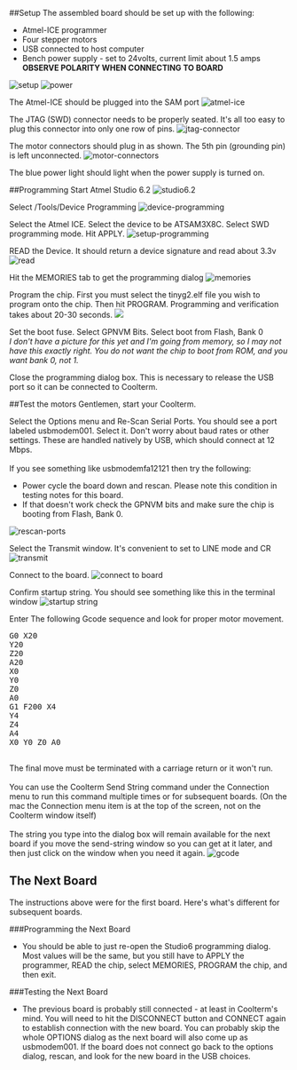 ##Setup
The assembled board should be set up with the following:
* Atmel-ICE programmer
* Four stepper motors
* USB connected to host computer
* Bench power supply - set to 24volts, current limit about 1.5 amps<br>**OBSERVE POLARITY WHEN CONNECTING TO BOARD**

![setup](https://farm4.staticflickr.com/3910/14770638616_fa3c1c8794_b.jpg)
![power](https://farm4.staticflickr.com/3902/14791273484_149bdaa802_b.jpg)

The Atmel-ICE should be plugged into the SAM port
![atmel-ice](https://farm3.staticflickr.com/2912/14813475953_7781856e74_b.jpg)

The JTAG (SWD) connector needs to be properly seated. It's all too easy to plug this connector into only one row of pins.
![jtag-connector](https://farm3.staticflickr.com/2927/14607120307_1fdab4157f_b.jpg)

The motor connectors should plug in as shown. The 5th pin (grounding pin) is left unconnected.
![motor-connectors](https://farm4.staticflickr.com/3898/14606999538_19c8b88de2_b.jpg)

The blue power light should light when the power supply is turned on.

##Programming
Start Atmel Studio 6.2
![studio6.2](https://farm4.staticflickr.com/3847/14790500471_6c7aba38db_b.jpg)

Select /Tools/Device Programming 
![device-programming](https://farm4.staticflickr.com/3902/14606994178_5385b2c3fe_b.jpg)

Select the Atmel ICE. Select the device to be ATSAM3X8C. Select SWD programming mode. Hit APPLY.
![setup-programming](https://farm6.staticflickr.com/5596/14793276122_775356456f_b.jpg)

READ the Device. It should return a device signature and read about 3.3v
![read](https://farm4.staticflickr.com/3853/14790490561_3c5e88d333_b.jpg)

Hit the MEMORIES tab to get the programming dialog
![memories](https://farm4.staticflickr.com/3904/14793271732_1052df055e_b.jpg)

Program the chip. First you must select the tinyg2.elf file you wish to program onto the chip. Then hit PROGRAM. Programming and verification takes about 20-30 seconds. 
![](https://farm4.staticflickr.com/3885/14606985478_22c4f78c2a_b.jpg)

Set the boot fuse. Select GPNVM Bits. Select boot from Flash, Bank 0<br>
_I don't have a picture for this yet and I'm going from memory, so I may not have this exactly right. You do not want the chip to boot from ROM, and you want bank 0, not 1._<br>

Close the programming dialog box. This is necessary to release the USB port so it can be connected to Coolterm.

##Test the motors
Gentlemen, start your Coolterm.

Select the Options menu and Re-Scan Serial Ports. You should see a port labeled usbmodem001. Select it. Don't worry about baud rates or other settings. These are handled natively by USB, which should connect at 12 Mbps.<br><br>
If you see something like usbmodemfa12121 then try the following:
* Power cycle the board down and rescan. Please note this condition in testing notes for this board.
* If that doesn't work check the GPNVM bits and make sure the chip is booting from Flash, Bank 0.

![rescan-ports](https://farm3.staticflickr.com/2919/14606961019_465d4811c4_b.jpg)

Select the Transmit window. It's convenient to set to LINE mode and CR 
![transmit](https://farm6.staticflickr.com/5555/14606959559_128d4b7fda_b.jpg)

Connect to the board. 
![connect to board](https://farm6.staticflickr.com/5587/14607097897_2271207ae0_b.jpg)

Confirm startup string. You should see something like this in the terminal window
![startup string](https://farm3.staticflickr.com/2899/14770612536_398eb602f0_b.jpg)

Enter The following Gcode sequence and look for proper motor movement. 
<pre>
G0 X20
Y20
Z20
A20
X0
Y0
Z0
A0
G1 F200 X4
Y4
Z4
A4
X0 Y0 Z0 A0

</pre>
The final move must be terminated with a carriage return or it won't run.<br><br>
You can use the Coolterm Send String command under the Connection menu to run this command multiple times or for subsequent boards. (On the mac the Connection menu item is at the top of the screen, not on the Coolterm window itself)<br><br>
The string you type into the dialog box will remain available for the next board if you move the send-string window so you can get at it later, and then just click on the window when you need it again.
![gcode](https://farm4.staticflickr.com/3871/14607094947_a11a866053_b.jpg)

## The Next Board
The instructions above were for the first board. Here's what's different for subsequent boards.

###Programming the Next Board
* You should be able to just re-open the Studio6 programming dialog. Most values will be the same, but you still have to APPLY the programmer, READ the chip, select MEMORIES, PROGRAM the chip, and then exit.

###Testing the Next Board
* The previous board is probably still connected - at least in Coolterm's mind. You will need to hit the DISCONNECT button and CONNECT again to establish connection with the new board. You can probably skip the whole OPTIONS dialog as the next board will also come up as usbmodem001. If the board does not connect go back to the options dialog, rescan, and look for the new board in the USB choices.
